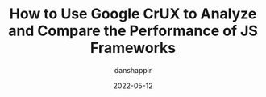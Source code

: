 ---
author: danshappir
date: 2022-05-12
permalink: false
publisher: smashingmag
tags:
  - performance
  - metrics
  - javascript
  - frameworks
target_url: https://www.smashingmagazine.com/2022/05/google-crux-analysis-comparison-performance-javascript-frameworks/
title: How to Use Google CrUX to Analyze and Compare the Performance of JS Frameworks
---
